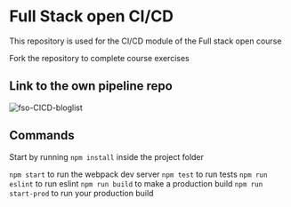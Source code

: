 # Full Stack open CI/CD

This repository is used for the CI/CD module of the Full stack open course

Fork the repository to complete course exercises

## Link to the own pipeline repo

![fso-CICD-bloglist](https://github.com/K123AsJ0k1/fso-CICD-bloglist)

## Commands

Start by running `npm install` inside the project folder

`npm start` to run the webpack dev server
`npm test` to run tests
`npm run eslint` to run eslint
`npm run build` to make a production build
`npm run start-prod` to run your production build
